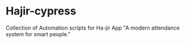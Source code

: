# Hajir-cypress
Collection of Automation scripts for Ha-jir App "A modern attendance system for smart people."
